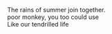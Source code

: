 The rains of summer join together.    
poor monkey, you too could use    
Like our tendrilled life    

